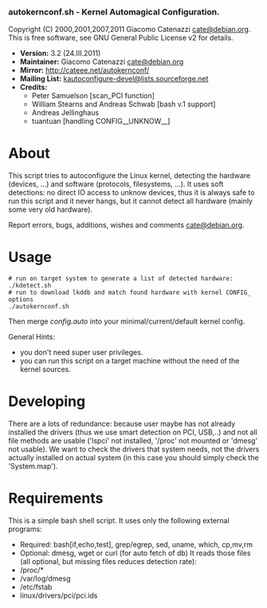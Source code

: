 ### autokernconf.sh - Kernel Automagical Configuration.



Copyright (C) 2000,2001,2007,2011  Giacomo Catenazzi  <cate@debian.org>.
This is free software, see GNU General Public License v2 for details.

* **Version:** 3.2 (24.III.2011)
* **Maintainer:** Giacomo Catenazzi <cate@debian.org>
* **Mirror:** http://cateee.net/autokernconf/
* **Mailing List:** kautoconfigure-devel@lists.sourceforge.net
* **Credits:**
  * Peter Samuelson [scan_PCI function]
  * William Stearns and Andreas Schwab [bash v.1 support]
  * Andreas Jellinghaus
  * tuantuan [handling CONFIG__UNKNOW__]


# About
This script tries to autoconfigure the Linux kernel, detecting the hardware (devices, ...) and software (protocols, filesystems, ...).
It uses soft detections: no direct IO access to unknow devices, thus it is always safe to run this script and it never hangs, but it cannot detect all hardware (mainly some very old hardware).

Report errors, bugs, additions, wishes and comments <cate@debian.org>.


# Usage
```
# run on target system to generate a list of detected hardware:
./kdetect.sh
# run to download lkddb and match found hardware with kernel CONFIG_ options
./autokernconf.sh
```

Then merge *config.auto* into your minimal/current/default kernel config.

General Hints:
* you don't need super user privileges.
* you can run this script on a target machine without the need of the kernel sources.


# Developing
There are a lots of redundance: because user maybe has not already installed the drivers (thus we use smart detection on PCI, USB,..)
and not all file methods are usable ('lspci' not installed, '/proc' not mounted or 'dmesg' not usable).
We want to check the drivers that system needs, not the drivers actually installed on actual system (in this case you should simply check the 'System.map').


# Requirements
This is a simple bash shell script. It uses only the following external programs:
* Required: bash[if,echo,test], grep/egrep, sed, uname, which, cp,mv,rm
* Optional: dmesg, wget or curl (for auto fetch of db)
It reads those files (all optional, but missing files reduces detection rate):
* /proc/*
* /var/log/dmesg
* /etc/fstab
* linux/drivers/pci/pci.ids
